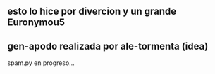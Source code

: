 esto lo hice por divercion y un grande Euronymou5
--------------------------------------------------
gen-apodo realizada por ale-tormenta (idea)
--------------------------------------------------
spam.py en progreso...
